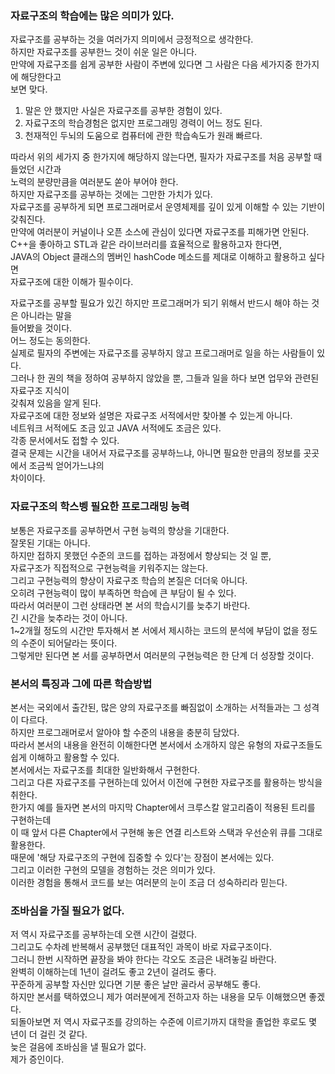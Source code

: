 ### 자료구조의 학습에는 많은 의미가 있다.  
자료구조를 공부하는 것을 여러가지 의미에서 긍정적으로 생각한다.  
하지만 자료구조를 공부한느 것이 쉬운 일은 아니다.  
만약에 자료구조를 쉽게 공부한 사람이 주변에 있다면 그 사람은 다음 세가지중 한가지에 해당한다고  
보면 맞다. 
1. 말은 안 했지만 사실은 자료구조를 공부한 경험이 있다.
2. 자료구조의 학습경험은 없지만 프로그래밍 경력이 어느 정도 된다. 
3. 천재적인 두뇌의 도움으로 컴퓨터에 관한 학습속도가 원래 빠르다. 

따라서 위의 세가지 중 한가지에 해당하지 않는다면, 필자가 자료구조를 처음 공부할 때 들었던 시간과  
노력의 분량만큼을 여러분도 쏟아 부어야 한다.  
하지만 자료구조를 공부하는 것에는 그만한 가치가 있다.  
자료구조를 공부하게 되면 프로그래머로서 운영체제를 깊이 있게 이해할 수 있는 기반이 갖춰진다.  
만약에 여러분이 커널이나 오픈 소스에 관심이 있다면 자료구조를 피해가면 안된다.  
C++을 좋아하고 STL과 같은 라이브러리를 효율적으로 활용하고자 한다면,  
JAVA의 Object 클래스의 멤버인 hashCode 메소드를 제대로 이해하고 활용하고 싶다면  
자료구조에 대한 이해가 필수이다.  
  
자료구조를 공부할 필요가 있긴 하지만 프로그래머가 되기 위해서 반드시 해야 하는 것은 아니라는 말을  
들어봤을 것이다.  
어느 정도는 동의한다.  
실제로 필자의 주변에는 자료구조를 공부하지 않고 프로그래머로 일을 하는 사람들이 있다.  
그러나 한 권의 책을 정하여 공부하지 않았을 뿐, 그들과 일을 하다 보면 업무와 관련된 자료구조 지식이  
갖춰져 있음을 알게 된다.  
자료구조에 대한 정보와 설명은 자료구조 서적에서만 찾아볼 수 있는게 아니다.  
네트워크 서적에도 조금 있고 JAVA 서적에도 조금은 있다.  
각종 문서에서도 접할 수 있다.  
결국 문제는 시간을 내어서 자료구조를 공부하느냐, 아니면 필요한 만큼의 정보를 곳곳에서 조금씩 얻어가느냐의  
차이이다.  
  
### 자료구조의 학스벵 필요한 프로그래밍 능력
보통은 자료구조를 공부하면서 구현 능력의 향상을 기대한다.  
잘못된 기대는 아니다.  
하지만 접하지 못했던 수준의 코드를 접하는 과정에서 향상되는 것 일 뿐,  
자료구조가 직접적으로 구현능력을 키워주지는 않는다.  
그리고 구현능력의 향상이 자료구조 학습의 본질은 더더욱 아니다.  
오히려 구현능력이 많이 부족하면 학습에 큰 부담이 될 수 있다.  
따라서 여러분이 그런 상태라면 본 서의 학습시기를 늦추기 바란다.  
긴 시간을 늦추라는 것이 아니다.  
1~2개월 정도의 시간만 투자해서 본 서에서 제시하는 코드의 분석에 부담이 없을 정도의 수준이 되어달라는 뜻이다.  
그렇게만 된다면 본 서를 공부하면서 여러분의 구현능력은 한 단계 더 성장할 것이다.  
  
### 본서의 특징과 그에 따른 학습방법
본서는 국외에서 출간된, 많은 양의 자료구조를 빠짐없이 소개하는 서적들과는 그 성격이 다르다.  
하지만 프로그래머로서 알아야 할 수준의 내용을 충분히 담았다.  
따라서 본서의 내용을 완전히 이해한다면 본서에서 소개하지 않은 유형의 자료구조들도 쉽게 이해하고 활용할 수 있다.  
본서에서는 자료구조를 최대한 일반화해서 구현한다.  
그리고 다른 자료구조를 구현하는데 있어서 이전에 구현한 자료구조를 활용하는 방식을 취한다.  
한가지 예를 들자면 본서의 마지막 Chapter에서 크루스칼 알고리즘이 적용된 트리를 구현하는데  
이 때 앞서 다른 Chapter에서 구현해 놓은 연결 리스트와 스택과 우선순위 큐를 그대로 활용한다.  
때문에 '해당 자료구조의 구현에 집중할 수 있다'는 장점이 본서에는 있다.  
그리고 이러한 구현의 모델을 경험하는 것은 의미가 있다.  
이러한 경험을 통해서 코드를 보는 여러분의 눈이 조금 더 성숙하리라 믿는다.  
  
### 조바심을 가질 필요가 없다.  
저 역시 자료구조를 공부하는데 오랜 시간이 걸렸다.  
그리고도 수차례 반복해서 공부했던 대표적인 과목이 바로 자료구조이다.  
그러니 한번 시작하면 끝장을 봐야 한다는 각오도 조금은 내려놓길 바란다.  
완벽히 이해하는데 1년이 걸려도 좋고 2년이 걸려도 좋다.  
꾸준하게 공부할 자신만 있다면 기분 좋은 날만 골라서 공부해도 좋다.  
하지만 본서를 택하였으니 제가 여러분에게 전하고자 하는 내용을 모두 이해했으면 좋겠다.  
되돌아보면 저 역시 자료구조를 강의하는 수준에 이르기까지 대학을 졸업한 후로도 몇 년이 더 걸린 것 같다.  
늦은 걸음에 조바심을 낼 필요가 없다.  
제가 증인이다.  


































